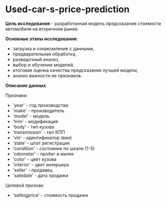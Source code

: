 # Used-car-s-price-prediction

**Цель исследования** - разработанная модель предсказания стоимости автомобиля на вторичном рынке.

**Основные этапы исследования:**

- загрузка и ознакомление с данными,
- предварительная обработка,
- разведочный анализ,
- выбор и обучение моделей,
- итоговая оценка качества предсказания лучшей модели,
- анализ важности ее признаков.

**Описание данных**

Признаки:

- 'year' - год производства
- 'make' - производитель
- 'model' - модель
- 'trim' - модификация
- 'body' - тип кузова
- 'transmission' - тип КПП
- 'vin' - идентификатор (вин)
- 'state' - штат регистрации
- 'condition' - состояние по шкале (1-5)
- 'odometer' - пробег в милях
- 'color' - цвет кузова
- 'interior' - цвет интерьера
- 'seller' - продавец
- 'saledate' - дата продажи 

Целевой признак:

- 'sellingprice' - стоимость продажи
